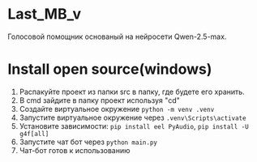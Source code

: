 # Last_MB_v
Голосовой помощник основаный на нейросети
Qwen-2.5-max. 

# Install open source(windows)
1. Распакуйте проект из папки src в папку, где будете его хранить.
2. В cmd зайдите в папку проект используя "cd"
3. Создайте виртуальное окружение ```python -m venv .venv```
4. Запустите виртуальное окружение через ```.venv\Scripts\activate```
5. Установите зависимости: ```pip install eel PyAudio```, ```pip install -U g4f[all]```
6. Запустите чат бот через ```python main.py```
7. Чат-бот готов к использованию
